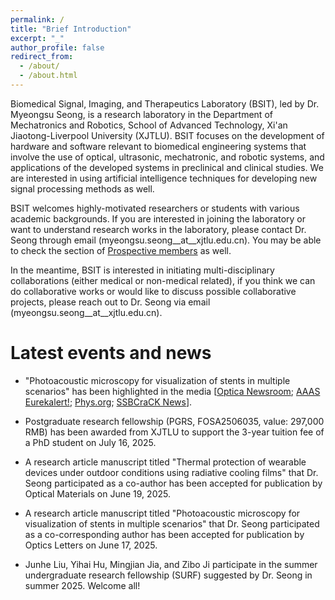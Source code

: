 ```yaml
---
permalink: /
title: "Brief Introduction"
excerpt: "_"
author_profile: false
redirect_from:
  - /about/
  - /about.html
---
```


Biomedical Signal, Imaging, and Therapeutics Laboratory (BSIT), led by Dr. Myeongsu Seong, is a research laboratory in the Department of Mechatronics and Robotics, School of Advanced Technology, Xi'an Jiaotong-Liverpool University (XJTLU). BSIT focuses on the development of hardware and software relevant to biomedical engineering systems that involve the use of optical, ultrasonic, mechatronic, and robotic systems, and applications of the developed systems in preclinical and clinical studies. We are interested in using artificial intelligence techniques for developing new signal processing methods as well.

BSIT welcomes highly-motivated researchers or students with various academic backgrounds. If you are interested in joining the laboratory or want to understand research works in the laboratory, please contact Dr. Seong through email (myeongsu.seong__at__xjtlu.edu.cn). You may be able to check the section of [Prospective members](https://myeongsuseong.github.io/prospective_members/) as well.

In the meantime, BSIT is interested in initiating multi-disciplinary collaborations (either medical or non-medical related), if you think we can do collaborative works or would like to discuss possible collaborative projects, please reach out to Dr. Seong via email (myeongsu.seong__at__xjtlu.edu.cn).


Latest events and news
======
* "Photoacoustic microscopy for visualization of stents in multiple scenarios" has been highlighted in the media \[[Optica Newsroom](https://www.optica.org/about/newsroom/news_releases/2025/noninvasive_stent_imaging_powered_by_light_and_sound/); [AAAS Eurekalert!](https://www.eurekalert.org/news-releases/1092525); [Phys.org](https://phys.org/news/2025-07-noninvasive-stent-imaging-powered.html); [SSBCraCK News](https://news.ssbcrack.com/revolutionary-imaging-technique-allows-noninvasive-monitoring-of-stents-through-skin/)\].       

* Postgraduate research fellowship (PGRS, FOSA2506035, value: 297,000 RMB) has been awarded from XJTLU to support the 3-year tuition fee of a PhD student on July 16, 2025.   

* A research article manuscript titled "Thermal protection of wearable devices under outdoor conditions using radiative cooling films" that Dr. Seong participated as a co-author has been accepted for publication by Optical Materials on June 19, 2025.    

* A research article manuscript titled "Photoacoustic microscopy for visualization of stents in multiple scenarios" that Dr. Seong participated as a co-corresponding author has been accepted for publication by Optics Letters on June 17, 2025.     

* Junhe Liu, Yihai Hu, Mingjian Jia, and Zibo Ji participate in the summer undergraduate research fellowship (SURF) suggested by Dr. Seong in summer 2025. Welcome all!         
